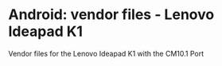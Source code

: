 Android: vendor files - Lenovo Ideapad K1
================

Vendor files for the Lenovo Ideapad K1 with the CM10.1 Port

